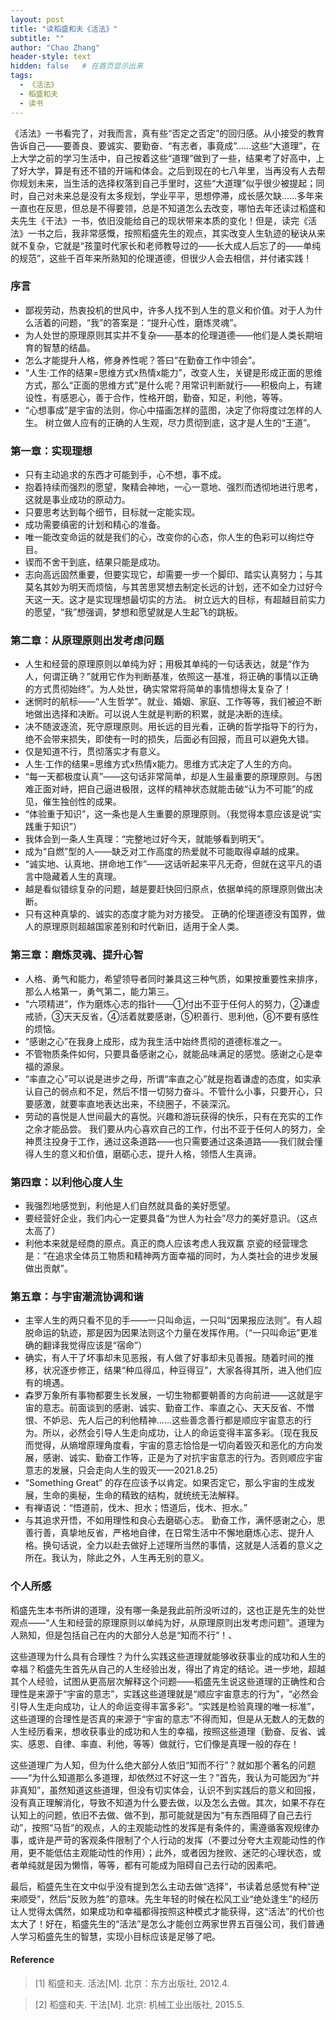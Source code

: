 ```yaml
---
layout: post
title: "读稻盛和夫《活法》"
subtitle: ""
author: "Chao Zhang"
header-style: text
hidden: false   # 在首页显示出来
tags:
  - 《活法》
  - 稻盛和夫
  - 读书
---
```



《活法》一书看完了，对我而言，真有些“否定之否定”的回归感。从小接受的教育告诉自己——要善良、要诚实、要勤奋、“有志者，事竟成”……这些“大道理”，在上大学之前的学习生活中，自己按着这些“道理”做到了一些，结果考了好高中，上了好大学，算是有还不错的开端和体会。之后到现在的七八年里，当再没有人去帮你规划未来，当生活的选择权落到自己手里时，这些“大道理”似乎很少被提起；同时，自己对未来总是没有太多规划，学业平平，思想停滞，成长感欠缺……多年来一直也在反思，但总是不得要领，总是不知道怎么去改变，哪怕去年还读过稻盛和夫先生《干法》一书，依旧没能给自己的现状带来本质的变化！但是，读完《活法》一书之后，我非常感慨，按照稻盛先生的观点，其实改变人生轨迹的秘诀从来就不复杂，它就是“孩童时代家长和老师教导过的——长大成人后忘了的——单纯的规范”，这些千百年来所熟知的伦理道德，但很少人会去相信，并付诸实践！

### 序言
- 鄙视劳动，热衷投机的世风中，许多人找不到人生的意义和价值。对于人为什么活着的问题，“我”的答案是：“提升心性，磨炼灵魂”。
- 为人处世的原理原则其实并不复杂——基本的伦理道德——他们是人类长期培育的智慧的结晶。
- 怎么才能提升人格，修身养性呢？答曰“在勤奋工作中领会”。
- “人生·工作的结果=思维方式x热情x能力”，改变人生，关键是形成正面的思维方式，那么“正面的思维方式”是什么呢？用常识判断就行——积极向上，有建设性，有感恩心，善于合作，性格开朗，勤奋，知足，利他，等等。
- “心想事成”是宇宙的法则，你心中描画怎样的蓝图，决定了你将度过怎样的人生。
树立做人应有的正确的人生观，尽力贯彻到底，这才是人生的“王道”。

### 第一章：实现理想
- 只有主动追求的东西才可能到手，心不想，事不成。
- 抱着持续而强烈的愿望，聚精会神地，一心一意地、强烈而透彻地进行思考，这就是事业成功的原动力。
- 只要思考达到每个细节，目标就一定能实现。
- 成功需要缜密的计划和精心的准备。
- 唯一能改变命运的就是我们的心，改变你的心态，你人生的色彩可以绚烂夺目。
- 锲而不舍干到底，结果只能是成功。
- 志向高远固然重要，但要实现它，却需要一步一个脚印、踏实认真努力；与其莫名其妙为明天而烦恼，与其苦思冥想去制定长远的计划，还不如全力过好今天这一天。这才是实现理想最切实的方法。
树立远大的目标，有超越目前实力的愿望，“我”想强调，梦想和愿望就是人生起飞的跳板。

### 第二章：从原理原则出发考虑问题
- 人生和经营的原理原则以单纯为好；用极其单纯的一句话表达，就是“作为人，何谓正确？”就用它作为判断基准，依照这一基准，将正确的事情以正确的方式贯彻始终”。为人处世，确实常常将简单的事情想得太复杂了！
- 迷惘时的航标——“人生哲学”。就业、婚姻、家庭、工作等等，我们被迫不断地做出选择和决断。可以说人生就是判断的积累，就是决断的连续。
- 决不随波逐流，死守原理原则。用长远的目光看，正确的哲学指导下的行为，绝不会带来损失，即使有一时的损失，后面必有回报，而且可以避免大错。
- 仅是知道不行，贯彻落实才有意义。
- 人生·工作的结果=思维方式x热情x能力。思维方式决定了人生的方向。
- “每一天都极度认真”——这句话非常简单，却是人生最重要的原理原则。与困难正面对峙，把自己逼进极限，这样的精神状态就能击破“认为不可能”的成见，催生独创性的成果。
- “体验重于知识”，这一条也是人生重要的原理原则。（我觉得本意应该是说“实践重于知识”）
- 我体会到一条人生真理：“完整地过好今天，就能够看到明天”。
- 成为“自燃”型的人——缺乏对工作高度的热爱就不可能取得卓越的成果。
- “诚实地、认真地、拼命地工作”——这话听起来平凡无奇，但就在这平凡的语言中隐藏着人生的真理。
- 越是看似错综复杂的问题，越是要赶快回归原点，依据单纯的原理原则做出决断。
- 只有这种真挚的、诚实的态度才能为对方接受。
正确的伦理道德没有国界，做人的原理原则超越国家差别和时代新旧，适用于全人类。

### 第三章：磨炼灵魂、提升心智
- 人格、勇气和能力，希望领导者同时兼具这三种气质，如果按重要性来排序，那么人格第一，勇气第二，能力第三。
- “六项精进”，作为磨炼心志的指针——①付出不亚于任何人的努力，②谦虚戒骄，③天天反省，④活着就要感谢，⑤积善行、思利他，⑥不要有感性的烦恼。
- “感谢之心”在我身上成形，成为我生活中始终贯彻的道德标准之一。
- 不管物质条件如何，只要具备感谢之心，就能品味满足的感觉。感谢之心是幸福的源泉。
- “率直之心”可以说是进步之母，所谓“率直之心”就是抱着谦虚的态度，如实承认自己的弱点和不足，然后不惜一切努力奋斗。不管什么小事，只要开心，只要感激，就要率直地表达出来，不绕圈子，不装深沉。
- 劳动的喜悦是人世间最大的喜悦。兴趣和游玩获得的快乐，只有在充实的工作之余才能品尝。
我们要从内心喜欢自己的工作，付出不亚于任何人的努力，全神贯注投身于工作，通过这条道路——也只需要通过这条道路——我们就会懂得人生的意义和价值，磨砺心志，提升人格，领悟人生真谛。

### 第四章：以利他心度人生
- 我强烈地感觉到，利他是人们自然就具备的美好愿望。
- 要经营好企业，我们内心一定要具备“为世人为社会”尽力的美好意识。（这点太高了）
- 利他本来就是经商的原点。真正的商人应该考虑人我双赢
京瓷的经营理念是：“在追求全体员工物质和精神两方面幸福的同时，为人类社会的进步发展做出贡献”。

### 第五章：与宇宙潮流协调和谐
- 主宰人生的两只看不见的手——一只叫命运，一只叫“因果报应法则”。有人超脱命运的轨迹，那是因为因果法则这个力量在发挥作用。（“一只叫命运”更准确的翻译我觉得应该是“宿命”）
- 确实，有人干了坏事却未见恶报，有人做了好事却未见善报。随着时间的推移，状况逐步修正，结果“种瓜得瓜，种豆得豆”，大家各得其所，进入他们应有的境遇。
- 森罗万象所有事物都要生长发展，一切生物都要朝善的方向前进——这就是宇宙的意志。前面谈到的感谢、诚实、勤奋工作、率直之心、天天反省、不憎恨、不妒忌、先人后己的利他精神……这些善念善行都是顺应宇宙意志的行为。所以，必然会引导人生走向成功，让人的命运变得丰富多彩。（现在我反而觉得，从熵增原理角度看，宇宙的意志恰恰是一切向着毁灭和恶化的方向发展，感谢、诚实、勤奋工作等，正是为了对抗宇宙意志的行为。否则顺应宇宙意志的发展，只会走向人生的毁灭——2021.8.25）
- “Something Great” 的存在应该予以肯定。如果否定它，那么宇宙的生成发展，生命的奥秘，生命的精致的结构，就统统无法解释。
- 有禅语说：“悟道前，伐木、担水；悟道后，伐木、担水。”
- 与其追求开悟，不如用理性和良心去磨砺心志。
勤奋工作，满怀感谢之心，思善行善，真挚地反省，严格地自律，在日常生活中不懈地磨炼心志、提升人格。换句话说，全力以赴去做好上述理所当然的事情，这就是人活着的意义之所在。我认为，除此之外，人生再无别的意义。

### 个人所感
稻盛先生本书所讲的道理，没有哪一条是我此前所没听过的，这也正是先生的处世观点——“人生和经营的原理原则以单纯为好，从原理原则出发考虑问题”。道理为人熟知，但是包括自己在内的大部分人总是“知而不行”！、

这些道理为什么具有合理性？为什么实践这些道理就能够收获事业的成功和人生的幸福？稻盛先生首先从自己的人生经验出发，得出了肯定的结论。进一步地，超越其个人经验，试图从更高层次解释这个问题——稻盛先生说这些道理的正确性和合理性是来源于“宇宙的意志”，实践这些道理就是“顺应宇宙意志的行为”，“必然会引导人生走向成功，让人的命运变得丰富多彩”。“实践是检验真理的唯一标准”，这些道理的合理性是否真的来源于“宇宙的意志”不得而知，但是从无数人的无数的人生经历看来，想收获事业的成功和人生的幸福，按照这些道理（勤奋、反省、诚实、感恩、自律、率直、利他，等等）做就行，它们像是真理一般的存在！

这些道理广为人知，但为什么绝大部分人依旧“知而不行”？就如那个著名的问题——“为什么知道那么多道理，却依然过不好这一生？”首先，我认为可能因为“并非真知”，虽然知道这些道理，但没有切实体会，认识不到实践后的意义和回报，没有真正理解消化，导致不知道为什么要去做，以及怎么去做。其次，如果不存在认知上的问题，依旧不去做、做不到，那可能就是因为“有东西阻碍了自己去行动”，按照“马哲”的观点，人的主观能动性的发挥是有条件的，需遵循客观规律办事，或许是严苛的客观条件限制了个人行动的发挥（不要过分夸大主观能动性的作用，更不能低估主观能动性的作用）；此外，或者因为挫败、迷茫的心理状态，或者单纯就是因为懒惰，等等，都有可能成为阻碍自己去行动的因素吧。

最后，稻盛先生在文中似乎没有提到怎么主动去做“选择”，书读着总感觉有种“逆来顺受”，然后“反败为胜”的意味。先生年轻的时候在松风工业“绝处逢生”的经历让人觉得太偶然，如果成功和幸福都得按照这种模式才能获得，这“活法”的代价也太大了！好在，稻盛先生的“活法”是怎么才能创立两家世界五百强公司，我们普通人学习稻盛先生的智慧，实现小目标应该是足够了吧。


#### Reference
> [1] 稻盛和夫. 活法[M]. 北京：东方出版社, 2012.4.

> [2] 稻盛和夫. 干法[M]. 北京: 机械工业出版社, 2015.5.